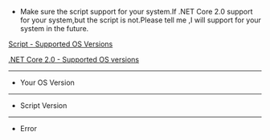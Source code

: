 - Make sure the script support for your system.If .NET Core 2.0 support for your system,but the script is not.Please tell me ,I will support for your system in the future.  

[Script - Supported OS Versions](https://github.com/zsnmwy/ArchiSteamFarm-Install-Script/wiki/%E7%8E%B0%E5%9C%A8%E6%94%AF%E6%8C%81%E7%9A%84%E7%B3%BB%E7%BB%9F---System-support-ever)

[.NET Core 2.0 - Supported OS versions](https://github.com/dotnet/core/blob/master/release-notes/2.0/2.0-supported-os.md)


---

- Your OS Version



---

- Script Version



---

- Error
